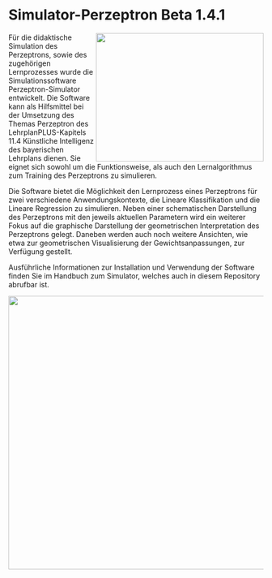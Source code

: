 # Simulator-Perzeptron Beta 1.4.1
  <img align="right" src="https://user-images.githubusercontent.com/114241060/232807015-9507efca-3f52-4942-8db4-cd8b4b6f510d.png" width="331" height="253"/>

Für die didaktische Simulation des Perzeptrons, sowie des zugehörigen Lernprozesses wurde die Simulationssoftware Perzeptron-Simulator entwickelt. Die Software kann als Hilfsmittel bei der Umsetzung des Themas Perzeptron des LehrplanPLUS-Kapitels 11.4 Künstliche Intelligenz des bayerischen Lehrplans dienen. Sie eignet sich sowohl um die Funktionsweise, als auch den Lernalgorithmus zum Training des Perzeptrons zu simulieren.

Die Software bietet die Möglichkeit den Lernprozess eines Perzeptrons für zwei verschiedene Anwendungskontexte, die Lineare Klassifikation und die Lineare Regression zu simulieren. Neben einer schematischen Darstellung des Perzeptrons mit den jeweils aktuellen Parametern wird ein weiterer Fokus auf die graphische Darstellung der geometrischen Interpretation des Perzeptrons gelegt. Daneben werden auch noch weitere Ansichten, wie etwa zur geometrischen Visualisierung der Gewichtsanpassungen, zur Verfügung gestellt.


Ausführliche Informationen zur Installation und Verwendung der Software finden Sie im Handbuch zum Simulator, welches auch in diesem Repository abrufbar ist.

<p align="center">
 <img src="https://user-images.githubusercontent.com/114241060/232807699-bcb3ed9f-b951-489c-819d-fa3668c8d998.png" width="745" height="539" />
